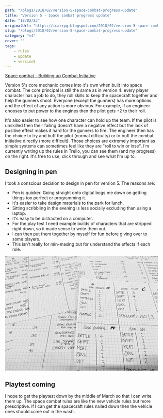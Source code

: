 ```yaml
---
path: "/blogs/2018/02/version-5-space-combat-progress-update"
title: "Version 5 - Space combat progress update"
date: "18/02/23"
originalUrl: "https://icarrpg.blogspot.com/2018/02/version-5-space-combat-progress-update.html"
slug: "/blogs/2018/02/version-5-space-combat-progress-update"
category: "v4"
cover: ""
tags:
    - rules
    - update
    - version5
---
```

[Space combat - Building up Combat Initiative](https://trello.com/c/V6TKxN4h/151-space-combat-building-up-combat-initiative)

Version 5's core mechanic comes into it's own when built into space combat. The core principal is still the same as in version 4: every player character has a job to do, they roll skills to keep the spacecraft together and help the gunners shoot. Everyone (except the gunners) has more options and the effect of any action is more obvious. For example, if an engineer chooses to put power to the engines then the pilot gets +2 to their roll.  

It's also easier to see how one character can hold up the team. If the pilot is unskilled then their failing doesn't have a negative effect but the lack of positive effect makes it hard for the gunners to fire. The engineer then has the choice to try and buff the pilot (normal difficulty) or to buff the combat initiative directly (more difficult). Those choices are extremely important as simple systems can sometimes feel like they are "roll to win or lose".  I'm currently writing up the rules in Trello, you can see them (and my progress) on the right. It's free to use, click through and see what I'm up to.  

## Designing in pen

I took a conscious decision to design in pen for version 5. The reasons are:  

* Pen is quicker. Going straight onto digital bogs me down on getting things too perfect or programming it. 
* It's easier to take design materials to the park for lunch. 
* Sitting scribbling in the evening is less socially excluding than using a laptop. 
* It's easy to be distracted on a computer.  
* For the play test I need example builds of characters that are stripped right down, so it made sense to write them out. 
* I can then put them together by myself for fun before giving over to some players. 
* This isn't really for min-maxing but for understand the effects if each role.  

![Rough scribbled characters, spacecraft and help sheets](./images/v5progressplaytest.png) 

## Playtest coming

I hope to get the playtest down by the middle of March so that I can write them up. The space combat rules are like the new vehicle rules but more prescriptive. If I can get the spacecraft rules nailed down then the vehicle ones should come out in the wash.  